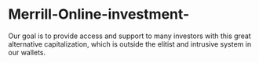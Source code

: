 # Merrill-Online-investment-
Our goal is to provide access and support to many investors with this great alternative capitalization, which is outside the elitist and intrusive system in our wallets.
